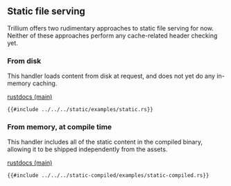 ## Static file serving

Trillium offers two rudimentary approaches to static file serving for now. Neither of these approaches perform any cache-related header checking yet.

### From disk
This handler loads content from disk at request, and does not yet do any in-memory caching.

[rustdocs (main)](https://docs.trillium.rs/trillium_static/index.html)


```rust,noplaypen
{{#include ../../../static/examples/static.rs}}
```

### From memory, at compile time
This handler includes all of the static content in the compiled binary, allowing it to be shipped independently from the assets.

[rustdocs (main)](https://docs.trillium.rs/trillium_static_compiled/index.html)

```rust,noplaypen
{{#include ../../../static-compiled/examples/static-compiled.rs}}
```
